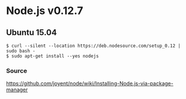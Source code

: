 # Node.js v0.12.7

## Ubuntu 15.04
```
$ curl --silent --location https://deb.nodesource.com/setup_0.12 | sudo bash -
$ sudo apt-get install --yes nodejs
```

### Source
https://github.com/joyent/node/wiki/Installing-Node.js-via-package-manager

